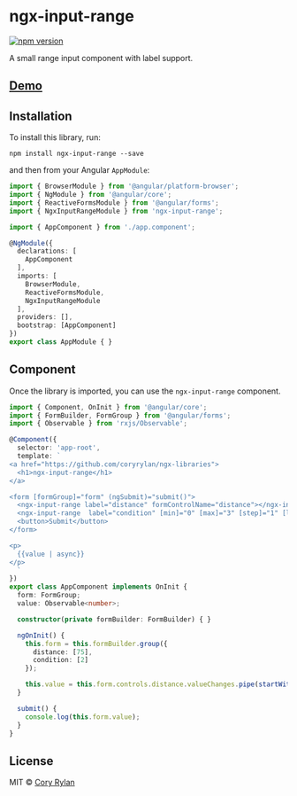 # ngx-input-range

[![npm version](https://badge.fury.io/js/ngx-input-range.svg)](https://badge.fury.io/js/ngx-input-range)

A small range input component with label support.

## [Demo](https://stackblitz.com/edit/angular-m8nwd6)

## Installation

To install this library, run:

`npm install ngx-input-range --save`

and then from your Angular `AppModule`:

```typescript
import { BrowserModule } from '@angular/platform-browser';
import { NgModule } from '@angular/core';
import { ReactiveFormsModule } from '@angular/forms';
import { NgxInputRangeModule } from 'ngx-input-range';

import { AppComponent } from './app.component';

@NgModule({
  declarations: [
    AppComponent
  ],
  imports: [
    BrowserModule,
    ReactiveFormsModule,
    NgxInputRangeModule
  ],
  providers: [],
  bootstrap: [AppComponent]
})
export class AppModule { }
```

## Component

Once the library is imported, you can use the `ngx-input-range` component.

```typescript
import { Component, OnInit } from '@angular/core';
import { FormBuilder, FormGroup } from '@angular/forms';
import { Observable } from 'rxjs/Observable';

@Component({
  selector: 'app-root',
  template: `
<a href="https://github.com/coryrylan/ngx-libraries">
  <h1>ngx-input-range</h1>
</a>

<form [formGroup]="form" (ngSubmit)="submit()">
  <ngx-input-range label="distance" formControlName="distance"></ngx-input-range>
  <ngx-input-range  label="condition" [min]="0" [max]="3" [step]="1" [labels]="['Poor', 'Fair', 'Good', 'Excellent']"></ngx-input-range>
  <button>Submit</button>
</form>

<p>
  {{value | async}}
</p>
  `
})
export class AppComponent implements OnInit {
  form: FormGroup;
  value: Observable<number>;

  constructor(private formBuilder: FormBuilder) { }

  ngOnInit() {
    this.form = this.formBuilder.group({
      distance: [75],
      condition: [2]
    });

    this.value = this.form.controls.distance.valueChanges.pipe(startWith(75));
  }

  submit() {
    console.log(this.form.value);
  }
}
```

## License

MIT © [Cory Rylan](https://coryrylan.com)